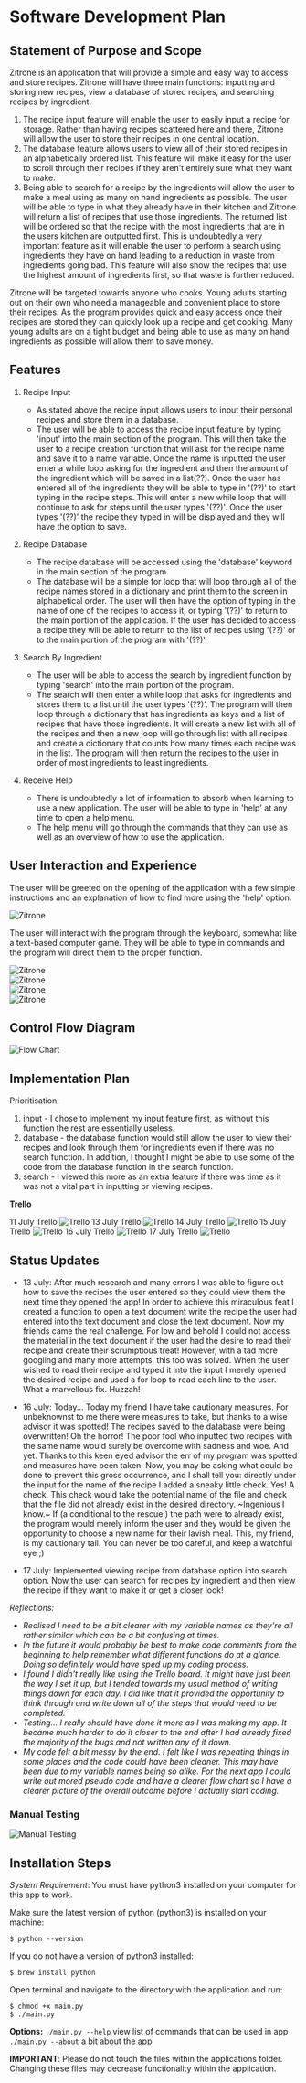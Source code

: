 # Software Development Plan

## Statement of Purpose and Scope

Zitrone is an application that will provide a simple and easy way to access and store recipes. Zitrone will have three main functions: inputting and storing new recipes, view a database of stored recipes, and searching recipes by ingredient.
  1. The recipe input feature will enable the user to easily input a recipe for storage. Rather than having recipes scattered here and there, Zitrone will allow the user to store their recipes in one central location.
  2. The database feature allows users to view all of their stored recipes in an alphabetically ordered list. This feature will make it easy for the user to scroll through their recipes if they aren't entirely sure what they want to make.
  3. Being able to search for a recipe by the ingredients will allow the user to make a meal using as many on hand ingredients as possible. The user will be able to type in what they already have in their kitchen and Zitrone will return a list of recipes that use those ingredients. The returned list will be ordered so that the recipe with the most ingredients that are in the users kitchen are outputted first.
  This is undoubtedly a very important feature as it will enable the user to perform a search using ingredients they have on hand leading to a reduction in waste from ingredients going bad. This feature will also show the recipes that use the highest amount of ingredients first, so that waste is further reduced.

Zitrone will be targeted towards anyone who cooks.
Young adults starting out on their own who need a manageable and convenient place to store their recipes. As the program provides quick and easy access once their recipes are stored they can quickly look up a recipe and get cooking. Many young adults are on a tight budget and being able to use as many on hand ingredients as possible will allow them to save money.


## Features

1. Recipe Input
    - As stated above the recipe input allows users to input their personal recipes and store them in a database.
    - The user will be able to access the recipe input feature by typing 'input' into the main section of the program. This will then take the user to a recipe creation function that will ask for the recipe name and save it to a name variable. Once the name is inputted the user enter a while loop asking for the ingredient and then the amount of the ingredient which will be saved in a list(??). Once the user has entered all of the ingredients they will be able to type in '(??)' to start typing in the recipe steps. This will enter a new while loop that will continue to ask for steps until the user types '(??)'. Once the user types '(??)' the recipe they typed in will be displayed and they will have the option to save.
2. Recipe Database
    - The recipe database will be accessed using the 'database' keyword in the main section of the program.
    - The database will be a simple for loop that will loop through all of the recipe names stored in a dictionary and print them to the screen in alphabetical order. The user will then have the option of typing in the name of one of the recipes to access it, or typing '(??)' to return to the main portion of the application. If the user has decided to access a recipe they will be able to return to the list of recipes using '(??)' or to the main portion of the program with '(??)'.

3. Search By Ingredient   
    - The user will be able to access the search by ingredient function by typing 'search' into the main portion of the program.
    - The search will then enter a while loop that asks for ingredients and stores them to a list until the user types '(??)'. The program will then loop through a dictionary that has ingredients as keys and a list of recipes that have those ingredients. It will create a new list with all of the recipes and then a new loop will go through list with all recipes and create a dictionary that counts how many times each recipe was in the list. The program will then return the recipes to the user in order of most ingredients to least ingredients.

4. Receive Help
    - There is undoubtedly a lot of information to absorb when learning to use a new application. The user will be able to type in 'help' at any time to open a help menu.
    - The help menu will go through the commands that they can use as well as an overview of how to use the application.


## User Interaction and Experience
The user will be greeted on the opening of the application with a few simple instructions and an explanation of how to find more using the 'help' option.

![Zitrone](./images/zitrone_img1.jpg)

The user will interact with the program through the keyboard, somewhat like a text-based computer game. They will be able to type in commands and the program will direct them to the proper function.

![Zitrone](./images/zitrone_img2.jpg)  
![Zitrone](./images/zitrone_img3.jpg)  
![Zitrone](./images/zitrone_img4.jpg)  
![Zitrone](./images/zitrone_img5.jpg)  

## Control Flow Diagram

![Flow Chart](./images/flow_chart.jpg)


## Implementation Plan

Prioritisation:
1. input - I chose to implement my input feature first, as without this function the rest are essentially useless.
2. database - the database function would still allow the user to view their recipes and look through them for ingredients even if there was no search function. In addition, I thought I might be able to use some of the code from the database function in the search function.
3. search - I viewed this more as an extra feature if there was time as it was not a vital part in inputting or viewing recipes.

**Trello**

11 July Trello
![Trello](./images/11_July_Trello.jpg)
13 July Trello
![Trello](./images/13_July_Trello.jpg)
14 July Trello
![Trello](./images/14_July_Trello.jpg)
15 July Trello
![Trello](./images/15_July_Trello.jpg)
16 July Trello
![Trello](./images/16_July_Trello.jpg)
17 July Trello
![Trello](./images/17_July_Trello.jpg)

## Status Updates

- 13 July: After much research and many errors I was able to figure out how to save the recipes the user entered so they could view them the next time they opened the app! In order to achieve this miraculous feat I created a function to open a text document write the recipe the user had entered into the text document and close the text document. Now my friends came the real challenge. For low and behold I could not access the material in the text document if the user had the desire to read their recipe and create their scrumptious treat! However, with a tad more googling and many more attempts, this too was solved. When the user wished to read their recipe and typed it into the input I merely opened the desired recipe and used a for loop to read each line to the user. What a marvellous fix. Huzzah!

- 16 July: Today... Today my friend I have take cautionary measures. For unbeknownst to me there were measures to take, but thanks to a wise advisor it was spotted! The recipes saved to the database were being overwritten! Oh the horror! The poor fool who inputted two recipes with the same name would surely be overcome with sadness and woe. And yet. Thanks to this keen eyed advisor the err of my program was spotted and measures have been taken. Now, you may be asking what could be done to prevent this gross occurrence, and I shall tell you: directly under the input for the name of the recipe I added a sneaky little check. Yes! A check. This check would take the potential name of the file and check that the file did not already exist in the desired directory. ~Ingenious I know.~ If (a conditional to the rescue!) the path were to already exist, the program would merely inform the user and they would be given the opportunity to choose a new name for their lavish meal. This, my friend, is my cautionary tail. You can never be too careful, and keep a watchful eye ;)

- 17 July: Implemented viewing recipe from database option into search option. Now the user can search for recipes by ingredient and then view the recipe if they want to make it or get a closer look!

_Reflections:_
- _Realised I need to be a bit clearer with my variable names as they're all rather similar which can be a bit confusing at times._
- _In the future it would probably be best to make code comments from the beginning to help remember what different functions do at a glance. Doing so definitely would have sped up my coding process._
- _I found I didn't really like using the Trello board. It might have just been the way I set it up, but I tended towards my usual method of writing things down for each day. I did like that it provided the opportunity to think through and write down all of the steps that would need to be completed._
- _Testing... I really should have done it more as I was making my app. It became much harder to do it closer to the end after I had already fixed the majority of the bugs and not written any of it down._
- _My code felt a bit messy by the end. I felt like I was repeating things in some places and the code could have been cleaner. This may have been due to my variable names being so alike. For the next app I could write out mored pseudo code and have a clearer flow chart so I have a clearer picture of the overall outcome before I actually start coding._


### Manual Testing

![Manual Testing](./images/manual_testing.jpg)


## Installation Steps

_System Requirement_: You must have python3 installed on your computer for this app to work.

Make sure the latest version of python (python3) is installed on your machine:
```
$ python --version
```
If you do not have a version of python3 installed:
```
$ brew install python
```
Open terminal and navigate to the directory with the application and run:
```
$ chmod +x main.py
$ ./main.py
```

**Options:**
`./main.py --help`  view list of commands that can be used in app
`./main.py --about` a bit about the app

**IMPORTANT**: Please do not touch the files within the applications folder. Changing these files may decrease functionality within the application.

